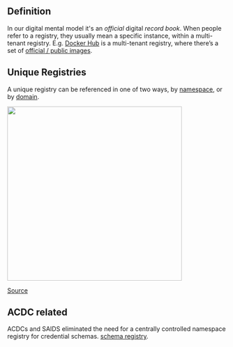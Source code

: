 ## Definition

In our digital mental model it's an _official_ digital _record book_. When people refer to a registry, they usually mean a specific instance, within a multi-tenant registry. E.g. [Docker Hub](https://hub.docker.com/) is a multi-tenant registry, where there’s a set of [official / public images](https://docs.docker.com/docker-hub/official_images/).

## Unique Registries

A unique registry can be referenced in one of two ways, by [namespace](namespace), or by [domain](domain).

<img src="https://hackmd.io/_uploads/HyXBDKbGi.png" width="400" />

[Source](https://stevelasker.blog/2020/02/17/registry-namespace-repo-names/)

## ACDC related
ACDCs and SAIDS eliminated the need for a centrally controlled namespace registry for credential schemas. [schema registry](schema-registry).

